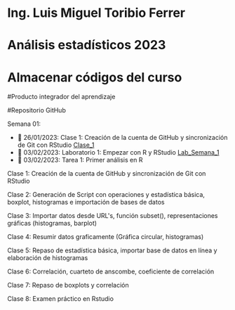 # Ing. Luis Miguel Toribio Ferrer
# Análisis estadísticos 2023
# Almacenar códigos del curso
#Producto integrador del aprendizaje

#Repositorio GitHub

Semana 01: 

+ 📍 26/01/2023: Clase 1: Creación de la cuenta de GitHub y sincronización de Git con RStudio [Clase_1](https://github.com/toryferrer/Analisis_estadisticos_2023/tree/main/Scripts/Script_1)
+ 📍 03/02/2023: Laboratorio 1: Empezar con R y RStudio [Lab_Semana_1](https://github.com/toryferrer/Analisis_estadisticos_2023/tree/main/Laboratorios/Lab_Semana_1)
+ 📍 03/02/2023: Tarea 1: Primer análisis en R

Clase 1: Creación de la cuenta de GitHub y sincronización de Git con RStudio

Clase 2: Generación de Script con operaciones y estadística básica, boxplot, histogramas e importación de bases de datos
  
Clase 3: Importar datos desde URL's, función subset(), representaciones gráficas (histogramas, barplot)
  
Clase 4: Resumir datos graficamente (Gráfica circular, histogramas)
  
Clase 5: Repaso de estadística básica, importar base de datos en línea y elaboración de histogramas

Clase 6: Correlación, cuarteto de anscombe, coeficiente de correlación
  
Clase 7: Repaso de boxplots y correlación

Clase 8: Examen práctico en Rstudio 
